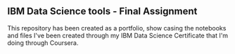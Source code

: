## IBM Data Science tools - Final Assignment
This repository has been created as a portfolio, show casing the notebooks and files I've been created through my IBM Data Science Certificate that I'm doing through Coursera.
